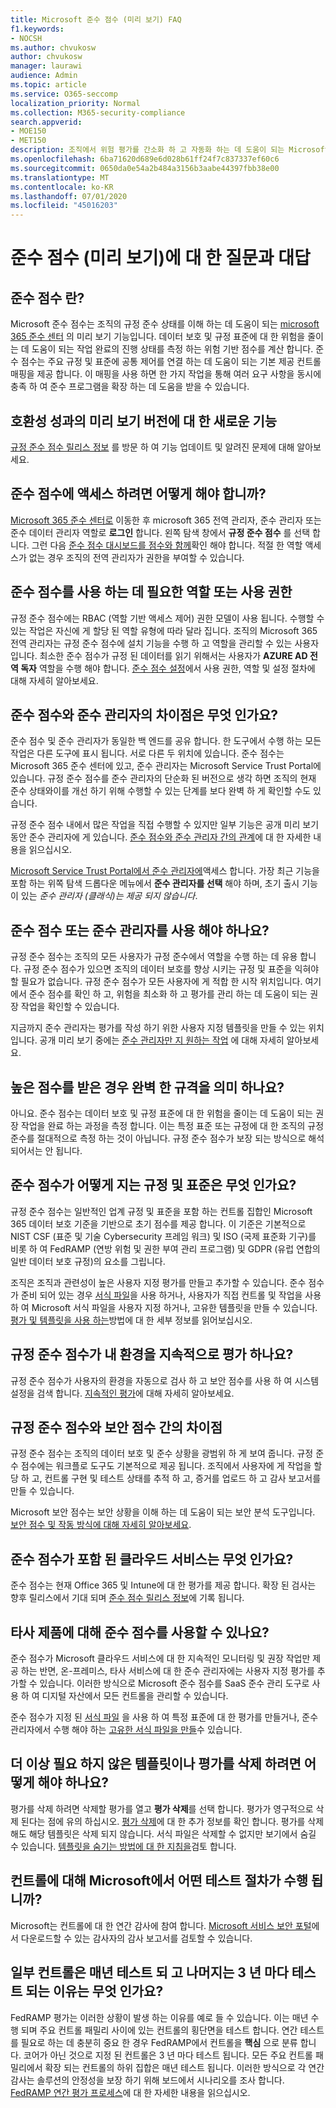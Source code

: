 ```yaml
---
title: Microsoft 준수 점수 (미리 보기) FAQ
f1.keywords:
- NOCSH
ms.author: chvukosw
author: chvukosw
manager: laurawi
audience: Admin
ms.topic: article
ms.service: O365-seccomp
localization_priority: Normal
ms.collection: M365-security-compliance
search.appverid:
- MOE150
- MET150
description: 조직에서 위험 평가를 간소화 하 고 자동화 하는 데 도움이 되는 Microsoft 준수 점수에 대 한 질문과 대답을 확인할 수 있습니다.
ms.openlocfilehash: 6ba71620d689e6d028b61ff24f7c837337ef60c6
ms.sourcegitcommit: 0650da0e54a2b484a3156b3aabe44397fbb38e00
ms.translationtype: MT
ms.contentlocale: ko-KR
ms.lasthandoff: 07/01/2020
ms.locfileid: "45016203"
---
```

# <a name="compliance-score-preview-frequently-asked-questions"></a>준수 점수 (미리 보기)에 대 한 질문과 대답

## <a name="what-is-compliance-score"></a>준수 점수 란?

Microsoft 준수 점수는 조직의 규정 준수 상태를 이해 하는 데 도움이 되는 [microsoft 365 준수 센터](microsoft-365-compliance-center.md) 의 미리 보기 기능입니다. 데이터 보호 및 규정 표준에 대 한 위험을 줄이는 데 도움이 되는 작업 완료의 진행 상태를 측정 하는 위험 기반 점수를 계산 합니다. 준수 점수는 주요 규정 및 표준에 공통 제어를 연결 하는 데 도움이 되는 기본 제공 컨트롤 매핑을 제공 합니다. 이 매핑을 사용 하면 한 가지 작업을 통해 여러 요구 사항을 동시에 충족 하 여 준수 프로그램을 확장 하는 데 도움을 받을 수 있습니다.

## <a name="whats-new-in-the-preview-version-of-compliance-score"></a>호환성 성과의 미리 보기 버전에 대 한 새로운 기능

[규정 준수 점수 릴리스 정보](compliance-score-release-notes.md) 를 방문 하 여 기능 업데이트 및 알려진 문제에 대해 알아보세요.

## <a name="how-do-i-access-compliance-score"></a>준수 점수에 액세스 하려면 어떻게 해야 합니까?

[Microsoft 365 준수 센터로](https://compliance.microsoft.com/) 이동한 후 microsoft 365 전역 관리자, 준수 관리자 또는 준수 데이터 관리자 역할로 **로그인** 합니다. 왼쪽 탐색 창에서 **규정 준수 점수** 를 선택 합니다. 그런 다음 [준수 점수 대시보드를 점수와 함께](compliance-score-setup.md#understand-the-compliance-score-dashboard)확인 해야 합니다. 적절 한 역할 액세스가 없는 경우 조직의 전역 관리자가 권한을 부여할 수 있습니다.

## <a name="what-roles-or-permissions-are-needed-to-use-compliance-score"></a>준수 점수를 사용 하는 데 필요한 역할 또는 사용 권한

규정 준수 점수에는 RBAC (역할 기반 액세스 제어) 권한 모델이 사용 됩니다. 수행할 수 있는 작업은 자신에 게 할당 된 역할 유형에 따라 달라 집니다. 조직의 Microsoft 365 전역 관리자는 규정 준수 점수에 설치 기능을 수행 하 고 역할을 관리할 수 있는 사용자입니다. 최소한 준수 점수가 규정 된 데이터를 읽기 위해서는 사용자가 **AZURE AD 전역 독자** 역할을 수행 해야 합니다. [준수 점수 설정](compliance-score-setup.md)에서 사용 권한, 역할 및 설정 절차에 대해 자세히 알아보세요.

## <a name="what-is-the-difference-between-compliance-score-and-compliance-manager"></a>준수 점수와 준수 관리자의 차이점은 무엇 인가요?

준수 점수 및 준수 관리자가 동일한 백 엔드를 공유 합니다. 한 도구에서 수행 하는 모든 작업은 다른 도구에 표시 됩니다. 서로 다른 두 위치에 있습니다. 준수 점수는 Microsoft 365 준수 센터에 있고, 준수 관리자는 Microsoft Service Trust Portal에 있습니다. 규정 준수 점수를 준수 관리자의 단순화 된 버전으로 생각 하면 조직의 현재 준수 상태와이를 개선 하기 위해 수행할 수 있는 단계를 보다 완벽 하 게 확인할 수도 있습니다.

규정 준수 점수 내에서 많은 작업을 직접 수행할 수 있지만 일부 기능은 공개 미리 보기 동안 준수 관리자에 게 있습니다. [준수 점수와 준수 관리자 간의 관계](compliance-score.md#relationship-to-compliance-manager)에 대 한 자세한 내용을 읽으십시오.

[Microsoft Service Trust Portal에서 준수 관리자에](https://servicetrust.microsoft.com/ComplianceManager/V3)액세스 합니다. 가장 최근 기능을 포함 하는 위쪽 탐색 드롭다운 메뉴에서 **준수 관리자를 선택** 해야 하며, 초기 출시 기능이 있는 *준수 관리자 (클래식)는 제공 되지 않습니다*.

## <a name="should-i-use-compliance-score-or-compliance-manager"></a>준수 점수 또는 준수 관리자를 사용 해야 하나요?

규정 준수 점수는 조직의 모든 사용자가 규정 준수에서 역할을 수행 하는 데 유용 합니다. 규정 준수 점수가 있으면 조직의 데이터 보호를 향상 시키는 규정 및 표준을 익혀야 할 필요가 없습니다. 규정 준수 점수가 모든 사용자에 게 적합 한 시작 위치입니다. 여기에서 준수 점수를 확인 하 고, 위험을 최소화 하 고 평가를 관리 하는 데 도움이 되는 권장 작업을 확인할 수 있습니다.

지금까지 준수 관리자는 평가를 작성 하기 위한 사용자 지정 템플릿을 만들 수 있는 위치입니다. 공개 미리 보기 중에는 [준수 관리자만 지 원하는 작업](compliance-score-release-notes.md#compliance-score-relationship-to-compliance-manager) 에 대해 자세히 알아보세요.

## <a name="if-i-have-a-high-score-does-it-mean-im-fully-compliant"></a>높은 점수를 받은 경우 완벽 한 규격을 의미 하나요?

아니요. 준수 점수는 데이터 보호 및 규정 표준에 대 한 위험을 줄이는 데 도움이 되는 권장 작업을 완료 하는 과정을 측정 합니다. 이는 특정 표준 또는 규정에 대 한 조직의 규정 준수를 절대적으로 측정 하는 것이 아닙니다. 규정 준수 점수가 보장 되는 방식으로 해석 되어서는 안 됩니다.

## <a name="what-regulations-and-standards-does-compliance-score-monitor"></a>준수 점수가 어떻게 지는 규정 및 표준은 무엇 인가요?

규정 준수 점수는 일반적인 업계 규정 및 표준을 포함 하는 컨트롤 집합인 Microsoft 365 데이터 보호 기준을 기반으로 초기 점수를 제공 합니다. 이 기준은 기본적으로 NIST CSF (표준 및 기술 Cybersecurity 프레임 워크) 및 ISO (국제 표준화 기구)를 비롯 하 여 FedRAMP (연방 위험 및 권한 부여 관리 프로그램) 및 GDPR (유럽 연합의 일반 데이터 보호 규정)의 요소를 그립니다.

조직은 조직과 관련성이 높은 사용자 지정 평가를 만들고 추가할 수 있습니다. 준수 점수가 준비 되어 있는 경우 [서식 파일](compliance-score-templates.md)을 사용 하거나, 사용자가 직접 컨트롤 및 작업을 사용 하 여 Microsoft 서식 파일을 사용자 지정 하거나, 고유한 템플릿을 만들 수 있습니다. [평가 및 템플릿을 사용 하는](compliance-score-assessments.md)방법에 대 한 세부 정보를 읽어보십시오.

## <a name="how-does-compliance-score-continuously-assess-my-environment"></a>규정 준수 점수가 내 환경을 지속적으로 평가 하나요?

규정 준수 점수가 사용자의 환경을 자동으로 검사 하 고 보안 점수를 사용 하 여 시스템 설정을 검색 합니다. [지속적인 평가](compliance-score-methodology.md#how-compliance-score-continuously-assesses-controls)에 대해 자세히 알아보세요.

## <a name="what-is-the-difference-between-compliance-score-and-secure-score"></a>규정 준수 점수와 보안 점수 간의 차이점

규정 준수 점수는 조직의 데이터 보호 및 준수 상황을 광범위 하 게 보여 줍니다. 규정 준수 점수에는 워크플로 도구도 기본적으로 제공 됩니다. 조직에서 사용자에 게 작업을 할당 하 고, 컨트롤 구현 및 테스트 상태를 추적 하 고, 증거를 업로드 하 고 감사 보고서를 만들 수 있습니다.

Microsoft 보안 점수는 보안 상황을 이해 하는 데 도움이 되는 보안 분석 도구입니다. [보안 점수 및 작동 방식에 대해 자세히 알아보세요](../security/mtp/microsoft-secure-score-new.md).

## <a name="which-cloud-services-are-covered-by-compliance-score"></a>준수 점수가 포함 된 클라우드 서비스는 무엇 인가요?

준수 점수는 현재 Office 365 및 Intune에 대 한 평가를 제공 합니다. 확장 된 검사는 향후 릴리스에서 기대 되며 [준수 점수 릴리스 정보](compliance-score-release-notes.md)에 기록 됩니다.

## <a name="can-i-use-compliance-score-for-non-microsoft-products"></a>타사 제품에 대해 준수 점수를 사용할 수 있나요?

준수 점수가 Microsoft 클라우드 서비스에 대 한 지속적인 모니터링 및 권장 작업만 제공 하는 반면, 온-프레미스, 타사 서비스에 대 한 준수 관리자에는 사용자 지정 평가를 추가할 수 있습니다. 이러한 방식으로 Microsoft 준수 점수를 SaaS 준수 관리 도구로 사용 하 여 디지털 자산에서 모든 컨트롤을 관리할 수 있습니다.

준수 점수가 지정 된 [서식 파일](compliance-score-templates.md) 을 사용 하 여 특정 표준에 대 한 평가를 만들거나, 준수 관리자에서 수행 해야 하는 [고유한 서식 파일을 만들](working-with-compliance-manager.md#create-a-template)수 있습니다.

## <a name="how-do-i-delete-a-template-or-assessment-i-no-longer-need"></a>더 이상 필요 하지 않은 템플릿이나 평가를 삭제 하려면 어떻게 해야 하나요?

평가를 삭제 하려면 삭제할 평가를 열고 **평가 삭제**를 선택 합니다. 평가가 영구적으로 삭제 된다는 점에 유의 하십시오. [평가 삭제](compliance-score-assessments.md#delete-an-assessment)에 대 한 추가 정보를 확인 합니다. 평가를 삭제 해도 해당 템플릿은 삭제 되지 않습니다. 서식 파일은 삭제할 수 없지만 보기에서 숨길 수 있습니다. [템플릿을 숨기는 방법에 대 한 지침을](working-with-compliance-manager.md#hide-a-template-or-an-assessment)검토 합니다.

## <a name="what-test-procedures-does-microsoft-follow-for-controls"></a>컨트롤에 대해 Microsoft에서 어떤 테스트 절차가 수행 됩니까?

Microsoft는 컨트롤에 대 한 연간 감사에 참여 합니다. [Microsoft 서비스 보안 포털](https://servicetrust.microsoft.com/ViewPage/MSComplianceGuideV3)에서 다운로드할 수 있는 감사자의 감사 보고서를 검토할 수 있습니다.

## <a name="why-are-some-controls-tested-annually-and-others-tested-every-three-years"></a>일부 컨트롤은 매년 테스트 되 고 나머지는 3 년 마다 테스트 되는 이유는 무엇 인가요?

FedRAMP 평가는 이러한 상황이 발생 하는 이유를 예로 들 수 있습니다. 이는 매년 수행 되며 주요 컨트롤 패밀리 사이에 있는 컨트롤의 횡단면을 테스트 합니다. 연간 테스트를 필요로 하는 데 충분히 중요 한 경우 FedRAMP에서 컨트롤을 **핵심** 으로 분류 합니다. 코어가 아닌 것으로 지정 된 컨트롤은 3 년 마다 테스트 됩니다. 모든 주요 컨트롤 패밀리에서 확장 되는 컨트롤의 하위 집합은 매년 테스트 됩니다. 이러한 방식으로 각 연간 감사는 솔루션의 안정성을 보장 하기 위해 보드에서 시나리오를 조사 합니다. [FedRAMP 연간 평가 프로세스](https://www.fedramp.gov/annual-assessment-guidance/)에 대 한 자세한 내용을 읽으십시오.
